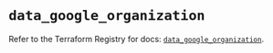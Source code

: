 # `data_google_organization`

Refer to the Terraform Registry for docs: [`data_google_organization`](https://registry.terraform.io/providers/hashicorp/google/6.19.0/docs/data-sources/organization).
